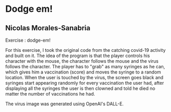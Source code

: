 # Dodge em!
## Nicolas Morales-Sanabria
Exercise : dodge-em!

For this exercise, I took the original code from the catching covid-19 activity and built on it. The idea of the program is that the player controls his character with the mouse, the character follows the mouse and the virus follows the character. The player has to "grab" as many syringes as he can, which gives him a vaccination (score) and moves the syringe to a random location. When the user is touched by the virus, the screen goes black and syringes start appearing randomly for every vaccination the user had, after displaying all the syringes the user is then clowned and told he died no matter the number of vaccinations he had.

The virus image was generated using OpenAI's DALL-E.